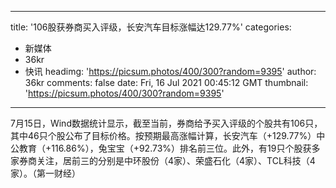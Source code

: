 
---
title: '106股获券商买入评级，长安汽车目标涨幅达129.77%'
categories: 
 - 新媒体
 - 36kr
 - 快讯
headimg: 'https://picsum.photos/400/300?random=9395'
author: 36kr
comments: false
date: Fri, 16 Jul 2021 00:45:12 GMT
thumbnail: 'https://picsum.photos/400/300?random=9395'
---

<div>   
7月15日，Wind数据统计显示，截至当前，券商给予买入评级的个股共有106只，其中46只个股公布了目标价格。按预期最高涨幅计算，长安汽车（+129.77%）中公教育（+116.86%），兔宝宝（+92.73%）排名前三位。此外，有19只个股获多家券商关注，居前三的分别是中环股份（4家）、荣盛石化（4家）、TCL科技（4家）。（第一财经）  
</div>
            